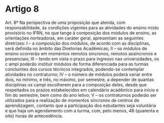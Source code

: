 # Artigo 8

Art. 8º Na perspectiva de uma proposição que atenda, com responsabilidade, às condições vigentes para as atividades do ensino
misto provisório no IFRN, no que tange à composição dos módulos de ensino, as orientações norteadoras, em caráter geral,
apresentam as seguintes diretrizes:
I – a composição dos módulos, de acordo com as disciplinas, será definida no âmbito das Diretorias Acadêmicas;
II – os módulos de ensino ocorrerão em momentos remotos síncronos, remotos assíncronos e presenciais;
III – tendo em vista o prazo para ingresso nas universidades, os c ampi poderão instituir módulos de forma diferenciada para as
turmas concluintes dos cursos técnicos integrados, podendo-se contemplar atividades no contraturno;
IV – o número de módulos poderá variar entre dois, no mínimo, e três, no máximo, por semestre, a depender de quantas disciplinas
os campi escolherem para a composição deles, desde que respeitados os prazos estabelecidos em calendário acadêmico para início e
fim do semestre, bem como do ano letivo;
V – os contraturnos poderão ser utilizados para a realização de momentos síncronos de centros de aprendizagem, contanto que a
participação dos estudantes seja voluntária e que haja um agendamento com a turma, com, pelo menos, 48 (quarenta e oito) horas de
antecedência.
